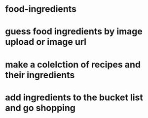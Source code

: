# food-ingredients
# guess food ingredients by image upload or image url
# make a colelction of recipes and their ingredients
# add ingredients to the bucket list and go shopping
